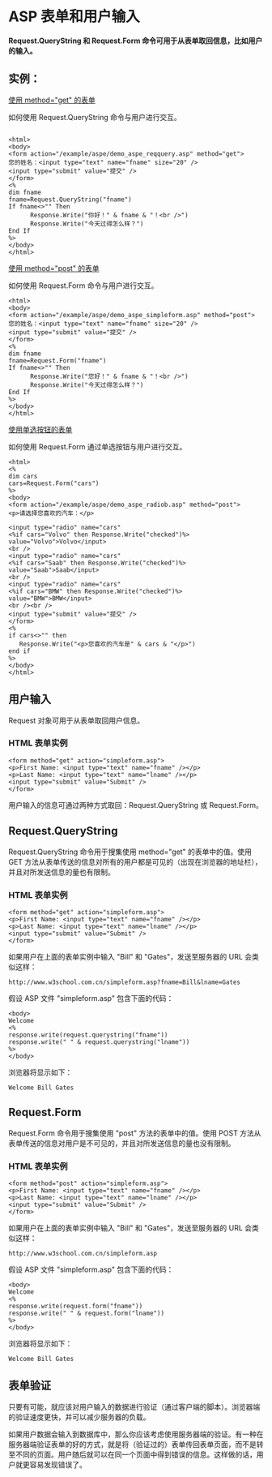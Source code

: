 # ASP 表单和用户输入

**Request.QueryString 和 Request.Form 命令可用于从表单取回信息，比如用户的输入。**

## 实例：

[使用 method="get" 的表单](/tiy/s.asp?f=demo_aspe_reqquery)

如何使用 Request.QueryString 命令与用户进行交互。

```

<html>
<body>
<form action="/example/aspe/demo_aspe_reqquery.asp" method="get">
您的姓名：<input type="text" name="fname" size="20" />
<input type="submit" value="提交" />
</form>
<%
dim fname
fname=Request.QueryString("fname")
If fname<>"" Then
      Response.Write("你好！" & fname & "！<br />")
      Response.Write("今天过得怎么样？")
End If
%>
</body>
</html>

```

[使用 method="post" 的表单](/tiy/s.asp?f=demo_aspe_simpleform)

如何使用 Request.Form 命令与用户进行交互。

```
<html>
<body>
<form action="/example/aspe/demo_aspe_simpleform.asp" method="post">
您的姓名：<input type="text" name="fname" size="20" />
<input type="submit" value="提交" />
</form>
<%
dim fname
fname=Request.Form("fname")
If fname<>"" Then
      Response.Write("您好！" & fname & "！<br />")
      Response.Write("今天过得怎么样？")
End If
%>
</body>
</html>

```

[使用单选按钮的表单](/tiy/s.asp?f=demo_aspe_radiob)

如何使用 Request.Form 通过单选按钮与用户进行交互。

```
<html>
<%
dim cars
cars=Request.Form("cars")
%>
<body>
<form action="/example/aspe/demo_aspe_radiob.asp" method="post">
<p>请选择您喜欢的汽车：</p>

<input type="radio" name="cars"
<%if cars="Volvo" then Response.Write("checked")%>
value="Volvo">Volvo</input>
<br />
<input type="radio" name="cars"
<%if cars="Saab" then Response.Write("checked")%>
value="Saab">Saab</input>
<br />
<input type="radio" name="cars"
<%if cars="BMW" then Response.Write("checked")%>
value="BMW">BMW</input>
<br /><br />
<input type="submit" value="提交" />
</form>
<%
if cars<>"" then
   Response.Write("<p>您喜欢的汽车是" & cars & "</p>")
end if
%>
</body>
</html>

```

## 用户输入

Request 对象可用于从表单取回用户信息。

### HTML 表单实例

```
<form method="get" action="simpleform.asp">
<p>First Name: <input type="text" name="fname" /></p>
<p>Last Name: <input type="text" name="lname" /></p>
<input type="submit" value="Submit" />
</form>
```

用户输入的信息可通过两种方式取回：Request.QueryString 或 Request.Form。

## Request.QueryString

Request.QueryString 命令用于搜集使用 method="get" 的表单中的值。使用 GET 方法从表单传送的信息对所有的用户都是可见的（出现在浏览器的地址栏），并且对所发送信息的量也有限制。

### HTML 表单实例

```
<form method="get" action="simpleform.asp">
<p>First Name: <input type="text" name="fname" /></p>
<p>Last Name: <input type="text" name="lname" /></p>
<input type="submit" value="Submit" />
</form>

```

如果用户在上面的表单实例中输入 "Bill" 和 "Gates"，发送至服务器的 URL 会类似这样：

```
http://www.w3school.com.cn/simpleform.asp?fname=Bill&lname=Gates
```

假设 ASP 文件 "simpleform.asp" 包含下面的代码：

```
<body>
Welcome
<%
response.write(request.querystring("fname"))
response.write(" " & request.querystring("lname"))
%>
</body>

```

浏览器将显示如下：

```
Welcome Bill Gates
```

## Request.Form

Request.Form 命令用于搜集使用 "post" 方法的表单中的值。使用 POST 方法从表单传送的信息对用户是不可见的，并且对所发送信息的量也没有限制。

### HTML 表单实例

```
<form method="post" action="simpleform.asp">
<p>First Name: <input type="text" name="fname" /></p>
<p>Last Name: <input type="text" name="lname" /></p>
<input type="submit" value="Submit" />
</form>

```

如果用户在上面的表单实例中输入 "Bill" 和 "Gates"，发送至服务器的 URL 会类似这样：

```
http://www.w3school.com.cn/simpleform.asp
```

假设 ASP 文件 "simpleform.asp" 包含下面的代码：

```
<body>
Welcome
<%
response.write(request.form("fname"))
response.write(" " & request.form("lname"))
%>
</body>

```

浏览器将显示如下：

```
Welcome Bill Gates
```

## 表单验证

只要有可能，就应该对用户输入的数据进行验证（通过客户端的脚本）。浏览器端的验证速度更快，并可以减少服务器的负载。

如果用户数据会输入到数据库中，那么你应该考虑使用服务器端的验证。有一种在服务器端验证表单的好的方式，就是将（验证过的）表单传回表单页面，而不是转至不同的页面。用户随后就可以在同一个页面中得到错误的信息。这样做的话，用户就更容易发现错误了。

